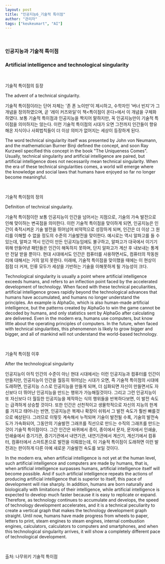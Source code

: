 ```yaml
---
layout: post
title: "인공지능6_기술적 특이점"
author: "관리자"
tags: ["keukeumart", "AI"]
---
```


<br/>

### 인공지능과 기술적 특이점

### Artificial intelligence and technological singularity

<br/>

기술적 특이점의 등장

The advent of a technical singularity.

기술적 특이점이라는 단어 자체는 '존 폰 노이만'이 제시하고, 수학자인 '버너 빈지'가 그 개념을 정의하였으며, 곧 '레이 커즈와일'이 책<특이점이 온다>에서 이 개념을 구체화하였다. 보통 기술적 특이점과 인공지능을 짝지어 말하지만, 꼭 인공지능만이 기술적 특이점을 의미하지는 않는다. 이런 기술적 특이점의 시대가 오면 그전까지 인간들이 향유해온 지식이나 사회법칙들이 더 이상 의미가 없어지는 세상이 등장하게 된다. 

The word technical singularity itself was presented by John von Neumann, and the mathematician Burner Binji defined the concept, and soon Ray Kurzweil specified this concept in the book "The Uniqueness Comes". Usually, technical singularity and artificial intelligence are paired, but artificial intelligence does not necessarily mean technical singularity. When the era of these technical singularities comes, a world will emerge where the knowledge and social laws that humans have enjoyed so far no longer become meaningful.

<br/>

기술적 특이점의 정의

Definition of technical singularity.

기술적 특이점이란 보통 인공지능이 인간을 넘어서는 지점으로, 기술의 가속 발전으로 인해 맞이하는 변곡점을 의미한다. 이런 기술적 특이점을 맞이하게 되면, 인공지능은 인간이 축적시켜온 기술 발전을 뛰어넘어 비약적으로 성장하게 되며, 인간은 더 이상 그 원리를 이해할 수 없을 정도의 수준의 기술발전을 맞이한다. 예시로는 역시 알파고를 들 수 있는데, 알파고 역시 인간이 만든 인공지능임에도 불구하고, 알파고가 대국에서 이기기 위해 만들어낸 패턴들은 인간이 해독하지 못하며, 단지 알파고가 계산 후 내보내는 통계만 전달 받을 뿐이다. 현대 시대에서도 인간은 컴퓨터를 사용하면서도, 컴퓨터의 작동원리에 대해서는 거의 알지 못한다. 미래에, 기술적 특이점을 맞이했을 때에는 이 현상이 점점 더 커져, 인류 모두가 세상을 기반하는 기술을 이해못하게 될 가능성이 크다.

Technological singularity is usually a point where artificial intelligence exceeds humans, and refers to an inflection point faced by the accelerated development of technology. When faced with these technical peculiarities, artificial intelligence grows rapidly beyond the technological advances that humans have accumulated, and humans no longer understand the principles. An example is AlphaGo, which is also human-made artificial intelligence, but the patterns created by AlphaGo to win the game cannot be decoded by humans, and only statistics sent by AlphaGo after calculating are delivered. Even in the modern era, humans use computers, but know little about the operating principles of computers. In the future, when faced with technical singularities, this phenomenon is likely to grow bigger and bigger, and all of mankind will not understand the world-based technology.

<br/>

기술적 특이점 이후

After the technological singularity

인공지능이 아직 인간의 수준이 아닌 현대 시대에서는 이런 인공지능과 컴퓨터를 인간이 만들지만, 인공지능이 인간을 월등히 뛰어넘는 시대가 오면, 즉 기술적 특이점의 시대에 도래하면, 인공지능 스스로 인공지능을 만들게 되며, 더 심화되면 자신이 만들면서도 자신보다 더 뛰어난 인공지능을 만드는 행위가 가능해질것이다. 그리고 그런 인공지능이 또 자신보다 더 월등한 인공지능을 제작하는 식의 행위들을 반복하다보면, 이 발전 속도는 급격하게 상승할 것이다. 또한 인간은 선천적이고 생물학적으로 자신의 지능의 한계를 가지고 태어나는 반면, 인공지능은 복제나 확장이 쉬워서 그 발전 속도가 훨씬 빠를것으로 예상된다. 그러므로 이렇듯 계속해서 누적되며 기술이 발전될 수록, 기술의 발전속도가 가속화되어, 그동안의 기술발전 그래프를 직선으로 만드는 수직의 그래프를 만드는것이 기술적 특이점이다. 그간 인간은 바퀴에서 종이, 종이에서 문자, 문자에서 인쇄술, 인쇄술에서 증기기관, 증기기관에서 내연기관, 내연기관에서 계산기, 계산기에서 컴퓨터, 컴퓨터에서 스마트폰으로 발전을 이뤄왔는데, 이 기술적 특이점이 도래하면 이런 발전과는 판이하게 다른 아예 새로운 기술발전 속도를 보일 것이다.

In the modern era, when artificial intelligence is not yet at the human level, such artificial intelligence and computers are made by humans, that is, when artificial intelligence surpasses humans, artificial intelligence itself will become possible. And if such artificial intelligence repeats the actions of producing artificial intelligence that is superior to itself, this pace of development will rise sharply. In addition, humans are born naturally and biologically with limitations of their intelligence, while artificial intelligence is expected to develop much faster because it is easy to replicate or expand. Therefore, as technology continues to accumulate and develops, the speed of technology development accelerates, and it is a technical peculiarity to create a vertical graph that makes the technology development graph straight. Until now, humans have made progress from wheels to paper, letters to print, steam engines to steam engines, internal combustion engines, calculators, calculators to computers and smartphones, and when this technological singularity arrives, it will show a completely different pace of technological development.

<br/>

출처: 나무위키 기술적 특이점
